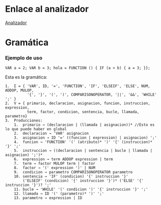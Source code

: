 # Enlace al analizador

[Analizador]()

# Gramática

### Ejemplo de uso

    VAR a = 2; VAR b = 3; hola = FUNCTION () { IF (a < b) { a = 3; }};

Esta es la gramática:

    1.  Σ = { 'VAR', ID, '=', 'FUNCTION', 'IF', 'ELSEIF', 'ELSE', NUM, ADDOP, MULOP, 
              '{', '}', '(', ')', COMPARISONOPERATOR, '||', '&&', 'WHILE' ';' }
    2.  V = { primario, declaracion, asignacion, funcion, instruccion, expression,
              term, factor, condicion, sentencia, bucle, llamada, parametro}
    3.  Producciones:
        1.  primario → (declaracion | (llamada | asignacion))* //Esto es lo que puede haber en global
        2.  declaracion → 'VAR' asignacion 
        3.  asignacion → ID '=' ((funcion | expression) | asignacion) ';'
        4.  funcion → 'FUNCTION' '(' (atributo)* ')' '{' (instruccion)* '}' ';'
        5.  instruccion → ((declaracion | sentencia | bucle | llamada | asignacion) ';')*
        6.  expression → term ADDOP expression | term 
        7.  term → factor MULOP term | factor
        8.  factor → '(' expression ')' | NUM
        9.  condicion → parametro COMPARISONOPERATOR parametro
        10. sentencia → 'IF' (condicion) '{' instruccion '}' 
            ('ELSEIF' (condicion) '{' instruccion '}')* ('ELSE' '{' instruccion '}')? ';'
        11. bucle → 'WHILE' '(' condicion ')' '{' instruccion '}' ';'
        12. llamada → ID '(' (parametro)* ')' ';'
        13. parametro → expression | ID